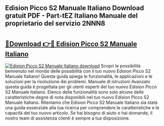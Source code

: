 ## Edision Picco S2 Manuale Italiano Download gratuit PDF - Part-tEZ Italiano Manuale del proprietario del servizio 2NNN8

# <h2><a href="http://dfefg7.blite.top/?on=Edision+Picco+S2+Manuale+Italiano">🔗Download 👉🔴 Edision Picco S2 Manuale Italiano</a></h2>

[![Edision Picco S2 Manuale Italiano download](https://i.imgur.com/lujVjoI.png)](http://dfefg7.blite.top/?on=Edision+Picco+S2+Manuale+Italiano)
Scopri le possibilità benvenuto nel mondo delle possibilità con il tuo nuovo Edision Picco S2 Manuale Italiano! Questa guida spiega le funzionalità, le applicazioni e le soluzioni per la risoluzione dei problemi. Manuale di istruzioni Avanzato questa guida è progettata per gli utenti esperti del tuo nuovo Edision Picco S2 Manuale Italiano. Elenco delle funzionalità sono solo alcune delle caratteristiche degne di nota disponibili nel tuo nuovo Edision Picco S2 Manuale Italiano. Riteniamo che Edision Picco S2 Manuale Italiano sia stata una guida essenziale alla tua ricerca per comprendere le caratteristiche e le capacità del tuo nuovo articolo. Se hai bisogno di aiuto o hai domande, il nostro team di assistenza clienti è sempre a tua disposizione.
